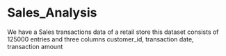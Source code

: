 # Sales_Analysis
We have a Sales transactions data of a retail store this dataset consists of 125000 entries and three columns customer_id, transaction date, transaction amount
